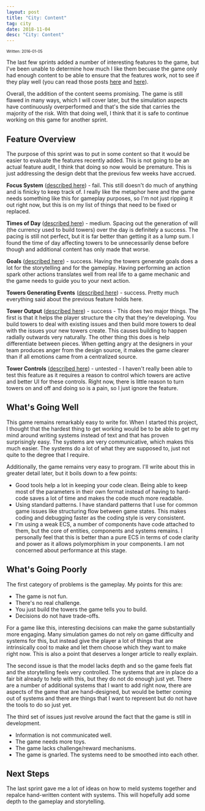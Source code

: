 ```yaml
---
layout: post
title: "City: Content"
tag: city
date: 2018-11-04
desc: "City: Content"
---
```


<p style="font-size:10px">Written: 2016-01-05


The last few sprints added a number of interesting features to the game, but I've been unable to determine how much I like them becuase the game only had enough content to be able to ensure that the features work, not to see if they play well (you can read those posts [here](/blog/city/towerLife) and [here](/blog/city/personInfo)).


Overall, the addition of the content seems promising. The game is still flawed in many ways, which I will cover later, but the simulation aspects have continuously overperformed and that's the side that carries the majority of the risk. With that doing well, I think that it is safe to continue working on this game for another sprint.

## Feature Overview

The purpose of this sprint was to put in some content so that it would be easier to evaluate the features recently added. This is not going to be an actual feature audit, I think that doing so now would be premature. This is just addressing the design debt that the previous few weeks have accrued.


<b>Focus System</b> ([described here](/blog/city/personInfo)) - fail. This still doesn't do much of anything and is finicky to keep track of. I really like the metaphor here and the game needs something like this for gameplay purposes, so I'm not just ripping it out right now, but this is on my list of things that need to be fixed or replaced.


<b>Times of Day</b> ([described here](/blog/city/personInfo)) - medium. Spacing out the generation of will (the currency used to build towers) over the day is definitely a success. The pacing is still not perfect, but it is far better than getting it as a lump sum. I found the time of day affecting towers to be unnecessarily dense before though and additional content has only made that worse.


<b>Goals</b> ([described here](/blog/city/personInfo)) - success. Having the towers generate goals does a lot for the storytelling and for the gameplay. Having performing an action spark other actions translates well from real life to a game mechanic and the game needs to guide you to your next action.


<b>Towers Generating Events</b> ([described here](/blog/city/towerLife)) - success. Pretty much everything said about the previous feature holds here.


<b>Tower Output</b> ([described here](/blog/city/towerLife)) - success - This does two major things. The first is that it helps the player structure the city that they're developing. You build towers to deal with existing issues and then build more towers to deal with the issues your new towers create. This causes building to happen radially outwards very naturally. The other thing this does is help differentiate between pieces. When getting angry at the designers in your team produces anger from the design source, it makes the game clearer than if all emotions came from a centralized source.


<b>Tower Controls</b> ([described here](/blog/city/towerLife)) - untested - I haven't really been able to test this feature as it requires a reason to control which towers are active and better UI for these controls. Right now, there is little reason to turn towers on and off and doing so is a pain, so I just ignore the feature.

## What's Going Well

This game remains remarkably easy to write for. When I started this project, I thought that the hardest thing to get working would be to be able to get my mind around writing systems instead of text and that has proven surprisingly easy. The systems are very communicative, which makes this much easier. The systems do a lot of what they are supposed to, just not quite to the degree that I require.


Additionally, the game remains very easy to program. I'll write about this in greater detail later, but it boils down to a few points:
- Good tools help a lot in keeping your code clean. Being able to keep most of the parameters in their own format instead of having to hard-code saves a lot of time and makes the code much more readable.
- Using standard patterns. I have standard patterns that I use for common game issues like structuring flow between game states. This makes coding and debugging faster as the coding style is very consistent.
- I'm using a weak ECS, a number of components have code attached to them, but the core of entities, components and systems remains. I personally feel that this is better than a pure ECS in terms of code clarity and power as it allows polymorphism in your components. I am not concerned about performance at this stage.


## What's Going Poorly

The first category of problems is the gameplay. My points for this are:
- The game is not fun.
- There's no real challenge.
- You just build the towers the game tells you to build.
- Decisions do not have trade-offs.



For a game like this, interesting decisions can make the game substantially more engaging. Many simulation games do not rely on game difficulty and systems for this, but instead give the player a lot of things that are intrinsically cool to make and let them choose which they want to make right now. This is also a point that deserves a longer article to really explain.


The second issue is that the model lacks depth and so the game feels flat and the storytelling feels very controlled. The systems that are in place do a fair bit already to help with this, but they do not do enough just yet. There are a number of additional systems that I want to add right now, there are aspects of the game that are hand-designed, but would be better coming out of systems and there are things that I want to represent but do not have the tools to do so just yet.


The third set of issues just revolve around the fact that the game is still in development.
- Information is not communicated well.
- The game needs more toys.
- The game lacks challenge/reward mechanisms.
    <li>The game is gnarled. The systems need to be smoothed into each other.

## Next Steps

The last sprint gave me a lot of ideas on how to meld systems together and repalce hand-written content with systems. This will hopefully add some depth to the gameplay and storytelling.

